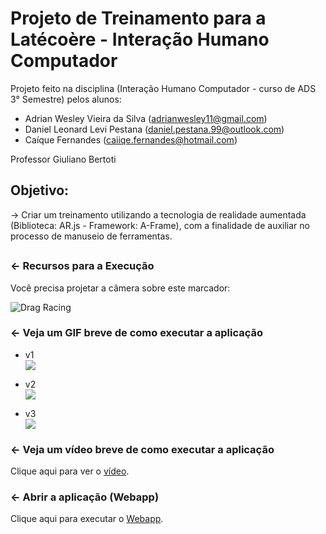 # Projeto de Treinamento para a Latécoère - Interação Humano Computador

Projeto feito na disciplina (Interação Humano Computador - curso de ADS 3° Semestre) pelos alunos:

 - Adrian Wesley Vieira da Silva (adrianwesley11@gmail.com)
 - Daniel Leonard Levi Pestana (daniel.pestana.99@outlook.com)
 - Caíque Fernandes (caiiqe.fernandes@hotmail.com)

Professor Giuliano Bertoti

## Objetivo:
 -> Criar um treinamento utilizando a tecnologia de realidade aumentada (Biblioteca: AR.js - Framework: A-Frame), com a finalidade de auxiliar no processo de manuseio de ferramentas.

## 

### ← Recursos para a Execução

Você precisa projetar a câmera sobre este marcador:

![Drag Racing](https://jeromeetienne.github.io/AR.js/data/images/HIRO.jpg)

### ← Veja um GIF breve de como executar a aplicação 
- v1  
![](execucao.gif)

- v2  
![](execucao_v2.gif)

- v3  
![](execucao_v3.gif)

### ← Veja um vídeo breve de como executar a aplicação 

Clique aqui para ver o [vídeo](https://github.com/DanielPestana/arJS_Eng_de_Software).

### ← Abrir a aplicação (Webapp)

Clique aqui para executar o [Webapp](https://danielpestana-arjs-eng-de-software-1.glitch.me/).

